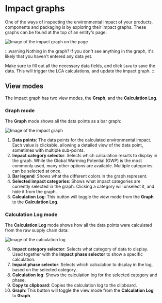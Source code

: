 # Impact graphs

One of the ways of inspecting the environmental impact of your products, components and packaging is by exploring their impact graphs. These graphs can be found at the top of an entity's page:

![Image of the impact graph on the page](/images/data/impact-graph-page.jpg)

:::warning Nothing in the graph?
If you don't see anything in the graph, it's likely that you haven't entered any data yet.

Make sure to fill out all the necessary data fields, and click `Save` to save the data. This will trigger the LCA calculations, and update the impact graph.
:::

## View modes

The impact graph has two view modes, the **Graph**, and the **Calculation Log**.

### Graph mode

The **Graph** mode shows all the data points as a bar graph:

![Image of the impact graph](/images/data/graph-anatomy.jpg)

1. **Data points**: The data points for the calculated environmental impact. Each value is clickable, allowing a detailed view of the data point, sometimes with multiple sub-points.
2. **Impact category selector**: Selects which calculation results to display in the graph. While the Global Warming Potential (GWP) is the most commonly used, many other options are available. Multiple categories can be selected at once.
3. **Bar legend**: Shows what the different colors in the graph represent.
4. **Selected impact categories**: Shows what impact categories are currently selected in the graph. Clicking a category will unselect it, and hide it from the graph.
5. **Calculation Log**: This button will toggle the view mode from the **Graph** to the **Calculation Log**.

### Calculation Log mode

The **Calculation Log** mode shows how all the data points were calculated from the raw supply chain data:

![Image of the calculation log](/images/data/calc-anatomy.jpg)

6. **Impact category selector**: Selects what category of data to display. Used together with the **Impact phase selector** to show a specific calculation.
7. **Impact phase selector**: Selects which calculation to display in the log, based on the selected category.
8. **Calculation log**: Shows the calculation log for the selected category and phase.
9. **Copy to clipboard**: Copies the calculation log to the clipboard.
10. **Graph**: This button will toggle the view mode from the **Calculation Log** to **Graph**.

